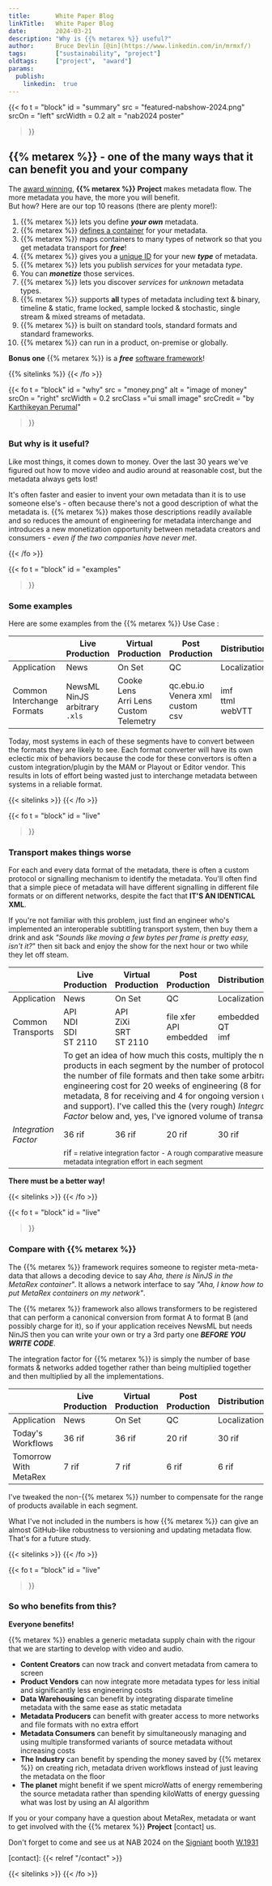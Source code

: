 ```yaml
---
title:       White Paper Blog
linkTitle:   White Paper Blog
date:        2024-03-21
description: "Why is {{% metarex %}} useful?"
author:      Bruce Devlin [@in](https://www.linkedin.com/in/mrmxf/)
tags:        ["sustainability", "project"]
oldtags:     ["project",  "award"]
params:
  publish:
    linkedin:  true
---
```


{{< fo t = "block"
  id    = "summary"
  src   = "featured-nabshow-2024.png"
  srcOn = "left"
  srcWidth = 0.2
  alt = "nab2024 poster"
>}}
<!-- markdownlint-disable MD025 -->

## {{% metarex %}} - one of the many ways that it can benefit you and your company

The [award winning][0], **{{% metarex %}} Project** makes metadata flow. 
The more metadata you have, the more you will benefit.  
But how?  Here are our top 10 reasons (there are plenty more!): 

1. {{% metarex %}} lets you define **_your own_** metadata.
2. {{% metarex %}} [defines a container][2] for your metadata.
3. {{% metarex %}} maps containers to many types of network so that you get metadata transport for _**<span class="ui purple text">free</span>**_!
4. {{% metarex %}} gives you a [unique ID][3] for your new **_type_** of metadata.
5. {{% metarex %}} lets you publish _services_ for your metadata _type_.
6. You can **_monetize_** those services.
7. {{% metarex %}} lets you discover _services_ for _unknown_ metadata types.
8. {{% metarex %}} supports **all** types of metadata including text & binary, timeline & static, frame locked, sample locked & stochastic, single stream & mixed streams of metadata.
9. {{% metarex %}} is built on standard tools, standard formats and standard frameworks.
10. {{% metarex %}} can run in a product, on-premise or globally.

**Bonus one** {{% metarex %}} is a _**<span class="ui purple text">free</span>**_
   [software framework][1]!

[0]: /blog/2024/03/06/2024-03-06-rnf-wins-best-accelerator/
[1]: https://github.com/metarex-media
[2]: https://github.com/metarex-media/mrx-container
[3]: https://metarex.media/ui/reg/
[4]: /backers/

{{% sitelinks %}}
{{< /fo >}}

{{< fo t = "block"
  id    = "why"
  src   = "money.png"
  alt = "image of money"
  srcOn = "right"
  srcWidth = 0.2
  srcClass ="ui small image"
  srcCredit = "by [Karthikeyan Perumal](https://www.pexels.com/photo/various-currencies-from-several-different-countries-4695995/)"
>}}

### But why is it useful?

Like most things, it comes down to money. Over the last 30 years we've figured
out how to move video and audio around at reasonable cost, but the metadata
always gets lost!

It's often faster and easier to invent your own metadata than it is to use
someone else's - often because there's not a good description of what the
metadata is. {{% metarex %}} makes those descriptions readily available and so
reduces the amount of engineering for metadata interchange and introduces a new monetization opportunity between metadata creators and consumers - _even if the two companies have never met_.

{{< /fo >}}

{{< fo t = "block"
  id    = "examples"
>}}

### Some examples

Here are some examples from the {{% metarex %}} Use Case :

<table class="ui celled definition table">
  <thead class="center aligned">
    <tr>
    <th>&nbsp;</th>
    <th>Live<br>Production</th>
    <th>Virtual<br>Production</th>
    <th>Post<br>Production</th>
    <th>Distribution</th>
    </tr>
    </thead>
  <tbody class="center aligned">
    <tr>
      <td>Application</td>
      <td>News</td>
      <td>On Set</td>
      <td>QC</td>
      <td>Localization</td>
      <td>Avails</td>
    </tr>
    <tr>
      <td>Common<br>Interchange<br>Formats</td>
      <td>NewsML<br>NinJS<br>arbitrary <code>.xls</code></td>
      <td>Cooke Lens<br>Arri Lens<br>Custom Telemetry</td>
      <td>qc.ebu.io<br>Venera xml<br>custom csv</td>
      <td>imf<br>ttml<br>webVTT</td>
      <td>Movielabs<br>custom json<br>custom csv</td>
    </tr>
  </tbody>
</table>

Today, most systems in each of these segments have to convert between the
formats they are likely to see. Each format converter will have its own
eclectic mix of behaviors because the code for these convertors is often a
custom integration/plugin by the MAM or Playout or Editor vendor. This results
in lots of effort being wasted just to interchange metadata between systems in
a reliable format.

{{< sitelinks >}}
{{< /fo >}}

{{< fo t = "block"
   id    = "live"
>}}

### Transport makes things worse

For each and every data format of the metadata, there is often a custom
protocol or signalling mechanism to identify the metadata. You'll often find
that a simple piece of metadata will have different signalling in different
file formats or on different networks, despite the fact that **IT'S AN
IDENTICAL XML**.

If you're not familiar with this problem, just find an engineer who's
implemented an interoperable subtitling transport system, then buy them a drink
and ask _"Sounds like moving a few bytes per frame is pretty easy, isn't it?_" then sit back and enjoy the show for the next hour or two while they let off steam.

<table class="ui celled definition table">
  <thead class="center aligned">
    <tr>
    <th>&nbsp;</th>
    <th>Live<br>Production</th>
    <th>Virtual<br>Production</th>
    <th>Post<br>Production</th>
    <th>Distribution</th>
    </tr>
    </thead>
  <tbody class="center aligned">
    <tr>
      <td>Application</td>
      <td>News</td>
      <td>On Set</td>
      <td>QC</td>
      <td>Localization</td>
      <td>Avails</td>
    </tr>
    <tr>
      <td>Common<br>Transports</td>
      <td>API<br>NDI<br>SDI<br>ST 2110</td>
      <td>API<br>ZiXi<br>SRT<br>ST 2110</td>
      <td>file xfer<br>API<br>embedded</td>
      <td>embedded<br>QT<br>imf</td>
      <td>api<br>email<br>carrier pigeon</td>
    </tr>
    <tr>
      <td>&nbsp;</td>
      <td colspan="5"> To get an idea of how much this costs, multiply the
      number of products in each segment by the number of protocols and the
      number of file formats and then take some arbitrary engineering cost for
      20 weeks of engineering (8 for sending metadata, 8 for receiving and 4
      for ongoing version upgrades and support). 
      I've called this the (very rough) <em>Integration Factor</em> below and, yes, I've ignored volume of transactions.
      </td>
    </tr>
    <tr>
      <td><em>Integration Factor</em></td>
      <td><span class="ui header text">36</span><span class="ui violet text"> rif</span></td>
      <td><span class="ui header text">36</span><span class="ui violet text"> rif</span></td>
      <td><span class="ui header text">20</span><span class="ui violet text"> rif</span></td>
      <td><span class="ui header text">30</span><span class="ui violet text"> rif</span></td>
      <td><span class="ui header text">40</span><span class="ui violet text"> rif</span></td>
    </tr>
    <tr>
      <td>&nbsp;</td>
      <td colspan="5"><span class="ui violet text"> rif</span><small> = relative
        integration factor - A rough comparative measure of the
        metadata integration effort in each segment</small>
      </td>
    </tr>
  </tbody>
</table>

**<span class="ui purple header text">There must be a better way!</span>**

{{< sitelinks >}}
{{< /fo >}}

{{< fo t = "block"
   id    = "live"
>}}

### Compare with {{% metarex %}}

The {{% metarex %}} framework requires someone to register meta-meta-data that
allows a decoding device to say _Aha, there is NinJS in the MetaRex container_". It allows a network interface to say _"Aha, I know how to put MetaRex containers on my network"_.

The {{% metarex %}} framework also allows transformers to be registered that
can perform a canonical conversion from format A to format B (and possibly
charge for it), so if your application receives NewsML but needs NinJS then you can write your own or try a 3rd party one **_BEFORE YOU WRITE CODE_**.

The integration factor for {{% metarex %}} is simply the number of base formats & networks added together rather than being multiplied together and then multiplied by all the implementations.

<table class="ui celled definition table">
  <thead class="center aligned">
    <tr>
    <th>&nbsp;</th>
    <th>Live<br>Production</th>
    <th>Virtual<br>Production</th>
    <th>Post<br>Production</th>
    <th>Distribution</th>
    </tr>
    </thead>
  <tbody class="center aligned">
    <tr>
      <td>Application</td>
      <td>News</td>
      <td>On Set</td>
      <td>QC</td>
      <td>Localization</td>
      <td>Avails</td>
    </tr>
    <tr>
      <td>Today's<br>Workflows</td>
      <td><span class="ui header text">36</span><span class="ui violet text"> rif</span></td>
      <td><span class="ui header text">36</span><span class="ui violet text"> rif</span></td>
      <td><span class="ui header text">20</span><span class="ui violet text"> rif</span></td>
      <td><span class="ui header text">30</span><span class="ui violet text"> rif</span></td>
      <td><span class="ui header text">40</span><span class="ui violet text"> rif</span></td>
    </tr>
    <tr>
      <td>Tomorrow With<br>MetaRex</td>
      <td><span class="ui green header text">7</span><span class="ui violet text"> rif</span></td>
      <td><span class="ui green header text">7</span><span class="ui violet text"> rif</span></td>
      <td><span class="ui green header text">6</span><span class="ui violet text"> rif</span></td>
      <td><span class="ui green header text">6</span><span class="ui violet text"> rif</span></td>
      <td><span class="ui green header text">7</span><span class="ui violet text"> rif</span></td>
    </tr>  </tbody>
</table>

I've tweaked the non-{{% metarex %}} number to compensate for the range
of products available in each segment.

What I've not included in the numbers is how {{% metarex %}} can give an almost GitHub-like robustness to versioning and updating metadata flow. That's for a future study.

{{< sitelinks >}}
{{< /fo >}}

{{< fo t = "block"
   id    = "live"
>}}

### So who benefits from this?

**<span class="ui green header text">Everyone benefits!</span>**

{{% metarex %}} enables a generic metadata supply chain with the rigour that we are starting to develop with video and audio.

* **Content Creators** can now track and convert metadata from camera to screen
* **Product Vendors** can now integrate more metadata types for less initial
  and significantly less engineering costs
* **Data Warehousing** can benefit by integrating disparate timeline metadata
  with the same ease as static metadata
* **Metadata Producers** can benefit with greater access to more networks and
  file formats with no extra effort
* **Metadata Consumers** can benefit by simultaneously managing and using
  multiple transformed variants of source metadata without increasing costs
* **The Industry** can benefit by spending the money saved by {{% metarex %}}
  on creating rich, metadata driven workflows instead of just leaving the
  metadata on the floor
* **The planet** might benefit if we spent microWatts of energy remembering the source metadata rather than spending kiloWatts of energy guessing what was lost by using an AI algorithm

If you or your company have a question about MetaRex, metadata or want to get involved with the {{% metarex %}} **Project** [contact] us. 

Don't forget to come and see us at NAB 2024 on the [Signiant][1] booth
[W.1931][2]

[1]: https://signiant.com/
[2]: https://nab24.mapyourshow.com/8_0/floorplan/?hallID=W&selectedBooth=W1931
[3]: /backers/
[contact]:  {{< relref "/contact" >}}

{{< sitelinks >}}
{{< /fo >}}
